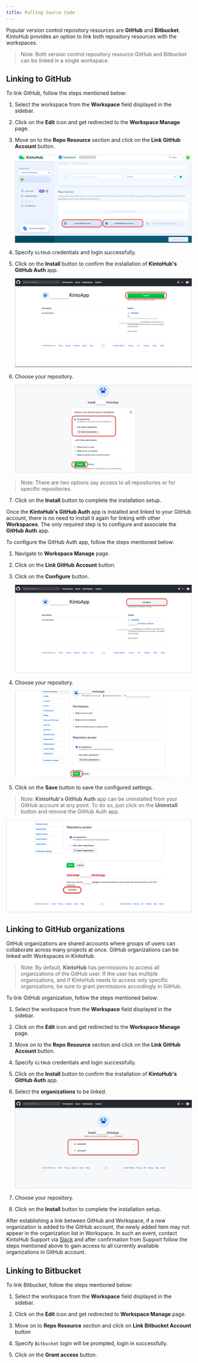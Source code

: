 ```yaml
---
title: Pulling Source Code
---
```


Popular version control repository resources are **GitHub** and **Bitbucket**. KintoHub provides an option to link both repository resources with the workspaces.
    
>Note: Both version control repository resource GitHub and Bitbucket can be linked in a single workspace. 


## Linking to GitHub

To link GitHub, follow the steps mentioned below:

1. Select the workspace from the **Workspace** field displayed in the sidebar.

2. Click on the **Edit** icon and get redirected to the **Workspace Manage** page.

3. Move on to the **Repo Resource** section and click on the **Link GitHub Account** button.

   ![Screenshot](/docs/assets/link-repo.png)

4. Specify `GitHub` credentials and login successfully.

5. Click on the **Install** button to confirm the installation of **KintoHub's GitHub Auth** app.

    ![Screenshot](/docs/assets/GitHub_app.png)

6. Choose your repository.

    ![Screenshot](/docs/assets/select_repo_options.png)

>Note: There are two options say access to all repositories or for specific repositories.

7. Click on the **Install** button to complete the installation setup.

Once the **KintoHub's GitHub Auth** app is installed and linked to your GitHub account, there is no need to install it again for linking with other **Workspaces**. The only required step is to configure and associate the **GitHub Auth** app.

To configure the GitHub Auth app, follow the steps mentioned below:

1. Navigate to **Workspace Manage** page.

2. Click on the **Link GitHub Account** button.

3. Click on the **Configure** button.

    ![Screenshot](/docs/assets/GitHub_Configure.png)

4. Choose your repository.

    ![Screenshot](/docs/assets/GitHub_Configure_setting.png)

5. Click on the **Save** button to save the configured settings.

>Note: **KintoHub's GitHub Auth** app can be uninstalled from your GitHub account at any point. To do so, just click on the **Uninstall** button and remove the GitHub Auth app.

![Screenshot](/docs/assets/Uninstall_GitHub_app.png)


## Linking to GitHub organizations

GitHub organizations are shared accounts where groups of users can collaborate across many projects at once. GitHub organizations can be linked with Workspaces in KintoHub.

>Note: By default, **KintoHub** has permissions to access all organizations of the GitHub user. If the user has multiple organizations, and if KintoHub needs to access only specific organizations, be sure to grant permissions accordingly in GitHub.

To link GitHub organization, follow the steps mentioned below:

1. Select the workspace from the **Workspace** field displayed in the sidebar.

2. Click on the **Edit** icon and get redirected to the **Workspace Manage** page.

3. Move on to the **Repo Resource** section and click on the **Link GitHub Account** button.

4. Specify `GitHub` credentials and login successfully.

5. Click on the **Install** button to confirm the installation of **KintoHub's GitHub Auth** app.

6. Select the **organizations** to be linked.

    ![Screenshot](/docs/assets/choose_github_org.png)

7. Choose your repository.

8. Click on the **Install** button to complete the installation setup.

After establishing a link between GitHub and Workspace, if a new organization is added to the GitHub account, the newly added item may not appear in the organization list in Workspace. In such an event, contact KintoHub Support via [Slack](https://kintohub.slack.com/) and after confirmation from Support follow the steps mentioned above to gain access to all currently available organizations in GitHub account.


## Linking to Bitbucket

To link Bitbucket, follow the steps mentioned below:

1. Select the workspace from the **Workspace** field displayed in the sidebar.

2. Click on the **Edit** icon and get redirected to **Workspace Manage** page.

3. Move on to **Repo Resource** section and click on **Link Bitbucket Account** button

4. Specify `Bitbucket` login will be prompted, login in successfully.

5. Click on the **Grant access** button.
